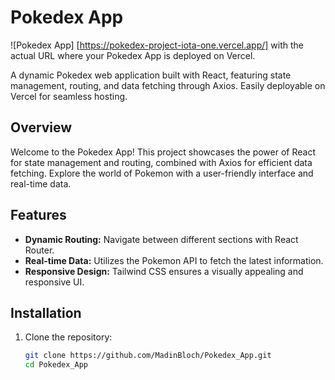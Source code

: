 # Pokedex App

![Pokedex App]
 [https://pokedex-project-iota-one.vercel.app/] with the actual URL where your Pokedex App is deployed on Vercel.


A dynamic Pokedex web application built with React, featuring state management, routing, and data fetching through Axios. Easily deployable on Vercel for seamless hosting.

## Overview

Welcome to the Pokedex App! This project showcases the power of React for state management and routing, combined with Axios for efficient data fetching. Explore the world of Pokemon with a user-friendly interface and real-time data.

## Features

- **Dynamic Routing:** Navigate between different sections with React Router.
- **Real-time Data:** Utilizes the Pokemon API to fetch the latest information.
- **Responsive Design:** Tailwind CSS ensures a visually appealing and responsive UI.

## Installation

1. Clone the repository:

   ```bash
   git clone https://github.com/MadinBloch/Pokedex_App.git
   cd Pokedex_App

